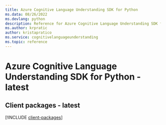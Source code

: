 ```yaml
---
title: Azure Cognitive Language Understanding SDK for Python
ms.data: 08/26/2022
ms.devlang: python
description: Reference for Azure Cognitive Language Understanding SDK for Python
ms.author: krpratic
author: kristapratico
ms.service: cognitivelanguageunderstanding
ms.topic: reference
---
```

# Azure Cognitive Language Understanding SDK for Python - latest

## Client packages - latest
[!INCLUDE [client-packages](cognitive-language-understanding-client-index.md)]